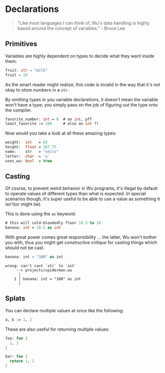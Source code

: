 # Declarations

> "Like most languages I can think of, Wu's data handling is highly based around the concept of variables." - Bruce Lee

## Primitives

Variables are highly dependent on types to decide what they want inside them:

```rust
fruit: str = "milk"
fruit = 10
```

As the smart reader might realize, this code is invalid in the way that it's not okay to store numbers in a `str`.

By omitting types in you variable declarations, it doesn't mean the variable won't have a type; you simply pass on the job of figuring out the type onto the compiler.

```fsharp
favorite_number: int = 0  # an int, pff
least_favorite := 100     # also an int ?!
```

Now would you take a look at all these amazing types:

```fsharp
weight:  int   = 83
height:  float = 187.75
name:    str   = "neils"
letter:  char  = 'u'
uses_wu: bool  = true
```

## Casting

Of course, to prevent weird behavior in Wu programs, it's illegal by default to operate values of different types than what is expected. In special scenarios though, it's super useful to be able to use a value as something it isn't\(or might be\).

This is done using the `as` keyword:

```fsharp
# this will cold-bloodedly floor 10.5 to 10
banana: int = 10.5 as int
```

With great power comes great responsibility ... the latter, Wu won't bother you with, thus you might get _constructive critique_ for casting things which should not be cast.

```rust
banana: int = "100" as int
```

```text
wrong: can't cast `str` to `int`
     --> projects/spiderman.wu
      │
    1 │ banana: int = "100" as int
      |
```

## Splats

You can declare multiple values at once like the following:

```fsharp
a, b := 1, 2
```

These are also useful for returning multiple values:

```fsharp
foo: fun {
  1, 2
}

bar: fun {
  return 1, 2
}
```



